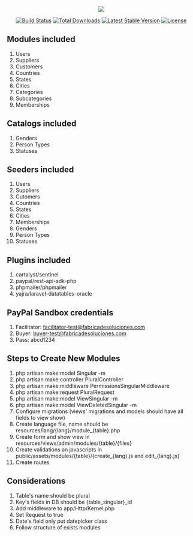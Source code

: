 <p align="center"><img src="https://laravel.com/assets/img/components/logo-laravel.svg"></p>

<p align="center">
<a href="https://travis-ci.org/laravel/framework"><img src="https://travis-ci.org/laravel/framework.svg" alt="Build Status"></a>
<a href="https://packagist.org/packages/laravel/framework"><img src="https://poser.pugx.org/laravel/framework/d/total.svg" alt="Total Downloads"></a>
<a href="https://packagist.org/packages/laravel/framework"><img src="https://poser.pugx.org/laravel/framework/v/stable.svg" alt="Latest Stable Version"></a>
<a href="https://packagist.org/packages/laravel/framework"><img src="https://poser.pugx.org/laravel/framework/license.svg" alt="License"></a>
</p>

## Modules included

1. Users
2. Suppliers
3. Customers
4. Countries
5. States
6. Cities
7. Categories
8. Subcategories
9. Memberships

## Catalogs included

1. Genders
2. Person Types
3. Statuses

## Seeders included

1. Users
2. Suppliers
3. Cutomers
4. Countries
5. States
6. Cities
7. Memberships
8. Genders
9. Person Types
10. Statuses

## Plugins included

1. cartalyst/sentinel
2. paypal/rest-api-sdk-php
3. phpmailer/phpmailer
4. yajra/laravel-datatables-oracle

## PayPal Sandbox credentials

1. Facilitator: facilitator-test@fabricadesoluciones.com
2. Buyer: buyer-test@fabricadesoluciones.com
3. Pass: abcd1234

## Steps to Create New Modules

1. php artisan make:model Singular -m
2. php artisan make:controller PluralController
3. php artisan make:middleware PermissionsSingularMiddleware
4. php artisan make:request PluralRequest
5. php artisan make:model ViewSingular -m
6. php artisan make:model ViewDeletedSingular -m
7. Configure migrations (views' migrations and models should have all fields to view show)
8. Create language file, name should be resources/lang/{lang}/module_{table}.php
9. Create form and show view in resources/views/admin/modules/{table}/{files}
10. Create validations an javascripts in public/assets/modules/{table}/{create_{lang}.js and edit_{lang}.js}
11. Create routes

## Considerations

1. Table's name should be plural
1. Key's fields in DB should be {table_singular}_id
2. Add middleware to app/Http/Kernel.php
3. Set Request to true
4. Date's field only put datepicker class
5. Follow structure of exists modules
